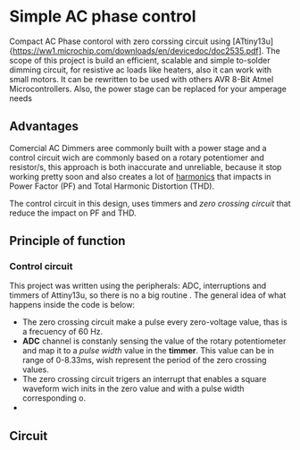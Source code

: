 
# Simple AC phase control

Compact AC Phase contorol with zero corssing circuit using [ATtiny13u]{https://ww1.microchip.com/downloads/en/devicedoc/doc2535.pdf].
The scope of this project is build an efficient, scalable and simple to-solder dimming circuit, for resistive ac loads like heaters, also it can work with small motors.
It can be rewritten to be used with others AVR 8-Bit Atmel Microcontrollers. Also, the power stage can be replaced for your amperage needs  


## Advantages 
Comercial AC Dimmers aree commonly built with a power stage and a control circuit wich are commonly
based on a rotary potentiomer and resistor/s, this approach is both inaccurate and unreliable, because it stop working pretty soon and also creates a lot of [harmonics](https://www.electronics-tutorials.ws/accircuits/harmonics.html) that impacts in Power Factor (PF) and Total Harmonic Distortion (THD).

The control circuit in this design, uses timmers and _zero crossing circuit_ that reduce the impact on PF and THD.

## Principle of function 

### Control circuit
This project was written using the peripherals: ADC, interruptions and timmers of Attiny13u, so there is no a big routine . 
The general idea of what happens inside the code is below:
- The zero crossing circuit make a pulse every zero-voltage value, thas is a frecuency of 60 Hz. 
- **ADC** channel is constanly sensing the value of the rotary potentiometer and map it to a _pulse width_ value in the **timmer**. This value can be in range of 0-8.33ms, wish represent the period of the zero crossing values.
- The zero crossing circuit trigers an interrupt that enables a square waveform wich inits in the zero value and with a pulse width corresponding o. 
- 

## Circuit

## 
